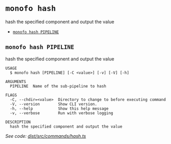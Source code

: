 `monofo hash`
=============

hash the specified component and output the value

* [`monofo hash PIPELINE`](#monofo-hash-pipeline)

## `monofo hash PIPELINE`

hash the specified component and output the value

```
USAGE
  $ monofo hash [PIPELINE] [-C <value>] [-v] [-V] [-h]

ARGUMENTS
  PIPELINE  Name of the sub-pipeline to hash

FLAGS
  -C, --chdir=<value>  Directory to change to before executing command
  -V, --version        Show CLI version.
  -h, --help           Show this help message
  -v, --verbose        Run with verbose logging

DESCRIPTION
  hash the specified component and output the value
```

_See code: [dist/src/commands/hash.ts](https://github.com/vital-software/monofo-buildkite-plugin/blob/v6.0.2/dist/src/commands/hash.ts)_
